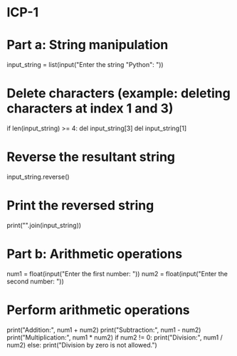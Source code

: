 # ICP-1

# Part a: String manipulation
input_string = list(input("Enter the string \"Python\": "))
# Delete characters (example: deleting characters at index 1 and 3)
if len(input_string) >= 4:
  del input_string[3]
  del input_string[1]
# Reverse the resultant string
input_string.reverse()
# Print the reversed string
print("".join(input_string))
# Part b: Arithmetic operations
num1 = float(input("Enter the first number: "))
num2 = float(input("Enter the second number: "))
# Perform arithmetic operations
print("Addition:", num1 + num2)
print("Subtraction:", num1 - num2)
print("Multiplication:", num1 * num2)
if num2 != 0:
  print("Division:", num1 / num2)
else:
  print("Division by zero is not allowed.")
